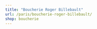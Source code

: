 ```yaml
---
title: "Boucherie Roger Billebault"
url: /paris/boucherie-roger-billebault/
shop: boucherie
---
```

